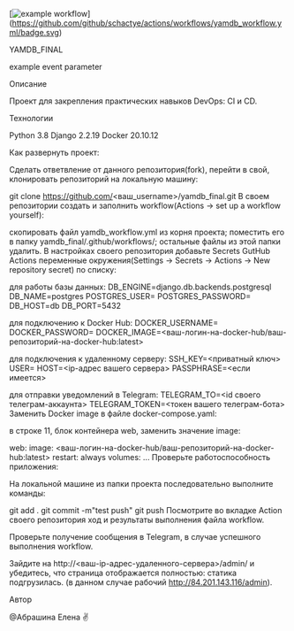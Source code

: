 [![example workflow](https://github.com/github/schactye/actions/workflows/yamdb_workflow.yml/badge.svg)] (https://github.com/github/schactye/actions/workflows/yamdb_workflow.yml/badge.svg)

YAMDB_FINAL

example event parameter

Описание

Проект для закрепления практических навыков DevOps: CI и CD.

Технологии

Python 3.8 Django 2.2.19 Docker 20.10.12

Как развернуть проект:

Сделать ответвление от данного репозитория(fork), перейти в свой, клонировать репозиторий на локальную машину:

git clone https://github.com/<ваш_username>/yamdb_final.git
В своем репозитории создать и заполнить workflow(Actions -> set up a workflow yourself):

скопировать файл yamdb_workflow.yml из корня проекта;
поместить его в папку yamdb_final/.github/workflows/;
остальные файлы из этой папки удалить.
В настройках своего репозитория добавьте Secrets GutHub Actions переменные окружения(Settings -> Secrets -> Actions -> New repository secret) по списку:

для работы базы данных:
DB_ENGINE=django.db.backends.postgresql
DB_NAME=postgres
POSTGRES_USER=
POSTGRES_PASSWORD=
DB_HOST=db
DB_PORT=5432

для подключению к Docker Hub:
DOCKER_USERNAME=
DOCKER_PASSWORD=
DOCKER_IMAGE=<ваш-логин-на-docker-hub/ваш-репозиторий-на-docker-hub:latest>

для подключения к удаленному серверу:
SSH_KEY=<приватный ключ>
USER=
HOST=<ip-адрес вашего сервера>
PASSPHRASE=<если имеется>

для отправки уведомлений в Telegram:
TELEGRAM_TO=<id своего телеграм-аккаунта>
TELEGRAM_TOKEN=<токен вашего телеграм-бота>
Заменить Docker image в файле docker-compose.yaml:

в строке 11, блок контейнера web, заменить значение image:

web:
    image: <ваш-логин-на-docker-hub/ваш-репозиторий-на-docker-hub:latest>
    restart: always
    volumes:
    ...
Проверьте работоспособность приложения:

На локальной машине из папки проекта последовательно выполните команды:

git add .
git commit -m"test push"
git push
Посмотрите во вкладке Action своего репозитория ход и результаты выполнения файла workflow.

Проверьте получение сообщения в Telegram, в случае успешного выполнения workflow.

Зайдите на http://<ваш-ip-адрес-удаленного-сервера>/admin/ и убедитесь, что страница отображается полностью: статика подгрузилась. (в данном случае рабочий http://84.201.143.116/admin).

Автор

@Абрашина Елена ✌️